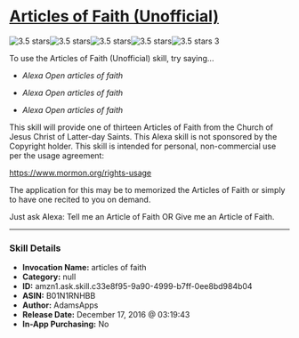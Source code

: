 # [Articles of Faith (Unofficial)](http://alexa.amazon.com/#skills/amzn1.ask.skill.c33e8f95-9a90-4999-b7ff-0ee8bd984b04)
![3.5 stars](../../images/ic_star_black_18dp_1x.png)![3.5 stars](../../images/ic_star_black_18dp_1x.png)![3.5 stars](../../images/ic_star_black_18dp_1x.png)![3.5 stars](../../images/ic_star_half_black_18dp_1x.png)![3.5 stars](../../images/ic_star_border_black_18dp_1x.png) 3

To use the Articles of Faith (Unofficial) skill, try saying...

* *Alexa Open articles of faith*

* *Alexa Open articles of faith*

* *Alexa Open articles of faith*

This skill will provide one of thirteen Articles of Faith from the Church of Jesus Christ of Latter-day Saints. This Alexa skill is not sponsored by the Copyright holder. This skill is intended for personal, non-commercial use per the usage agreement:

https://www.mormon.org/rights-usage

The application for this may be to memorized the Articles of Faith or simply to have one recited to you on demand.

Just ask Alexa: Tell me an Article of Faith   OR    Give me an Article of Faith.

***

### Skill Details

* **Invocation Name:** articles of faith
* **Category:** null
* **ID:** amzn1.ask.skill.c33e8f95-9a90-4999-b7ff-0ee8bd984b04
* **ASIN:** B01N1RNHBB
* **Author:** AdamsApps
* **Release Date:** December 17, 2016 @ 03:19:43
* **In-App Purchasing:** No
